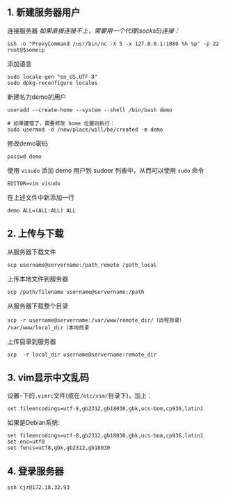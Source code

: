 ## 1. 新建服务器用户

连接服务器
*如果直接连接不上，需要用一个代理(socks5)连接：*  
```
ssh -o "ProxyCommand /usr/bin/nc -X 5 -x 127.0.0.1:1080 %h %p" -p 22 root@$someip
```
添加语言  
```
sudo locale-gen "en_US.UTF-8"  
sudo dpkg-reconfigure locales
```
新建名为demo的用户  
```
useradd --create-home --system --shell /bin/bash demo

# 如果建错了，需要修改 home 位置则执行：
sudo usermod -d /new/place/will/be/created -m demo
```  
修改demo密码
```
passwd demo
```
使用 `visudo` 添加 demo 用户到 sudoer 列表中，从而可以使用 `sudo` 命令  
```  
EDITOR=vim visudo
```  
在上述文件中新添加一行  
```
demo ALL=(ALL:ALL) ALL
```  
## 2. 上传与下载
从服务器下载文件  
```
scp username@servername:/path_remote /path_local
```
上传本地文件到服务器
```
scp /path/filename username@servername:/path   
```
从服务器下载整个目录
```
scp -r username@servername:/var/www/remote_dir/（远程目录） /var/www/local_dir（本地目录
```
上传目录到服务器
```
scp  -r local_dir username@servername:remote_dir
```
## 3. vim显示中文乱码
设置`~`下的`.vimrc`文件(或在`/etc/vim/`目录下)，加上：
```linux
set fileencodings=utf-8,gb2312,gb18030,gbk,ucs-bom,cp936,latin1
```
如果是Debian系统:
```linux
set fileencodings=utf-8,gb2312,gb18030,gbk,ucs-bom,cp936,latin1
set enc=utf8
set fencs=utf8,gbk,gb2312,gb18030
```
## 4. 登录服务器
```linux
ssh cjr@172.18.32.93
```
